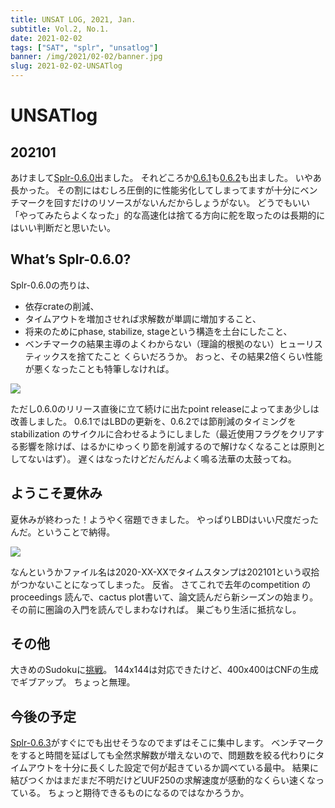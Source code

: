 ```yaml
---
title: UNSAT LOG, 2021, Jan.
subtitle: Vol.2, No.1.
date: 2021-02-02
tags: ["SAT", "splr", "unsatlog"]
banner: /img/2021/02-02/banner.jpg
slug: 2021-02-02-UNSATlog
---
```

# UNSATlog


## 202101

あけまして[Splr-0.6.0](https://github.com/shnarazk/splr/releases/tag/splr-0.6.0)出ました。
それどころか[0.6.1](https://github.com/shnarazk/splr/releases/tag/splr-0.6.1)も[0.6.2](https://github.com/shnarazk/splr/releases/tag/Splr-0.6.2)も出ました。
いやあ長かった。
その割にはむしろ圧倒的に性能劣化してしまってますが十分にベンチマークを回すだけのリソースがないんだからしょうがない。
どうでもいい「やってみたらよくなった」的な高速化は捨てる方向に舵を取ったのは長期的にはいい判断だと思いたい。

## What’s Splr-0.6.0?

Splr-0.6.0の売りは、
- 依存crateの削減、
- タイムアウトを増加させれば求解数が単調に増加すること、
- 将来のためにphase, stabilize, stageという構造を土台にしたこと、
- ベンチマークの結果主導のよくわからない（理論的根拠のない）ヒューリスティックスを捨てたこと
くらいだろうか。
おっと、その結果2倍くらい性能が悪くなったことも特筆しなければ。

![](https://user-images.githubusercontent.com/997855/104808677-24d97080-582b-11eb-85af-d01fd161bafd.png)

ただし0.6.0のリリース直後に立て続けに出たpoint releaseによってまあ少しは改善しました。
0.6.1ではLBDの更新を、0.6.2では節削減のタイミングをstabilization のサイクルに合わせるようにしました（最近使用フラグをクリアする影響を除けば、はるかにゆっくり節を削減するので解けなくなることは原則としてないはず）。
遅くはなったけどだんだんよく鳴る法華の太鼓ってね。

## ようこそ夏休み

夏休みが終わった！ようやく宿題できました。
やっぱりLBDはいい尺度だったんだ。ということで納得。

![](https://shnarazk.github.io/img/2021/01-26/UUF250-LBD-ave.png)

なんというかファイル名は2020-XX-XXでタイムスタンプは202101という収拾がつかないことになってしまった。
反省。
さてこれで去年のcompetition のproceedings 読んで、cactus plot書いて、論文読んだら新シーズンの始まり。
その前に圏論の入門を読んでしまわなければ。
巣ごもり生活に抵抗なし。

## その他

大きめのSudokuに[挑戦](https://shnarazk.github.io/2021/2021-01-17-sudoku144/)。
144x144は対応できたけど、400x400はCNFの生成でギブアップ。
ちょっと無理。

## 今後の予定

[Splr-0.6.3](https://github.com/shnarazk/splr/pull/72)がすぐにでも出せそうなのでまずはそこに集中します。
ベンチマークをすると時間を延ばしても全然求解数が増えないので、問題数を絞る代わりにタイムアウトを十分に長くした設定で何が起きているか調べている最中。
結果に結びつくかはまだまだ不明だけどUUF250の求解速度が感動的なくらい速くなっている。
ちょっと期待できるものになるのではなかろうか。
